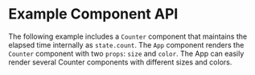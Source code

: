 # Example Component API

The following example includes a `Counter` component that maintains the elapsed time internally as `state.count`. The `App` component renders the `Counter` component with two `props`: `size` and `color`. The App can easily render several Counter components with different sizes and colors.
